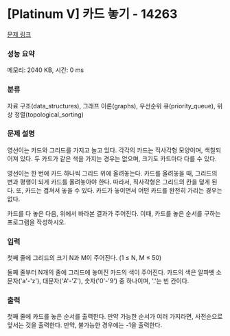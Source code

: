 # [Platinum V] 카드 놓기 - 14263 

[문제 링크](https://www.acmicpc.net/problem/14263) 

### 성능 요약

메모리: 2040 KB, 시간: 0 ms

### 분류

자료 구조(data_structures), 그래프 이론(graphs), 우선순위 큐(priority_queue), 위상 정렬(topological_sorting)

### 문제 설명

<p>영선이는 카드와 그리드를 가지고 놀고 있다. 각각의 카드는 직사각형 모양이며, 색칠되어져 있다. 두 카드가 같은 색을 가지는 경우는 없으며, 크기도 카드마다 다를 수 있다.</p>

<p>영선이는 한 번에 카드 하나씩 그리드 위에 올려놓는다. 카드를 올려놓을 때, 그리드의 변과 평행이 되게 카드를 올려놓아야 한다. 따라서, 직사각형은 그리드의 칸을 덮게 된다. 또, 카드는 겹쳐서 놓을 수 있다. 카드가 놓이면서 어떤 카드를 완전히 가리는 경우는 없다.</p>

<p>카드를 다 놓은 다음, 위에서 바라본 결과가 주어진다. 이때, 카드를 놓은 순서를 구하는 프로그램을 작성하시오.</p>

### 입력 

 <p>첫째 줄에 그리드의 크기 N과 M이 주어진다. (1 ≤ N, M ≤ 50)</p>

<p>둘째 줄부터 N개의 줄에 그리드에 놓여진 카드의 색이 주어진다. 카드의 색은 알파벳 소문자('a'-'z'), 대문자('A'-'Z'), 숫자('0'-'9') 중 하나이며, '.'는 빈 칸이다.</p>

### 출력 

 <p>첫째 줄에 카드를 놓은 순서를 출력한다. 만약 가능한 순서가 여러 가지라면, 사전순으로 앞서는 것을 출력한다. 만약, 불가능한 경우에는 -1을 출력한다.</p>


